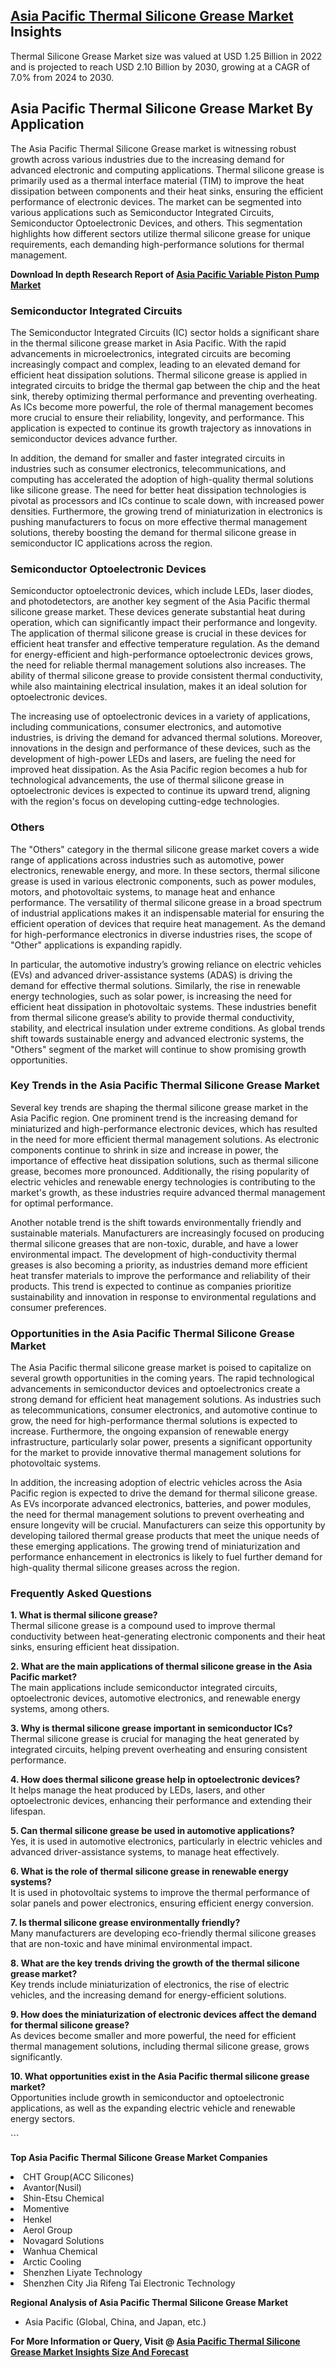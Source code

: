 <h2><a href="https://www.verifiedmarketreports.com/download-sample/?rid=260260&amp;utm_source=Github-Feb&amp;utm_medium=219" target="_blank">Asia Pacific Thermal Silicone Grease Market</a> Insights</h2><p>Thermal Silicone Grease Market size was valued at USD 1.25 Billion in 2022 and is projected to reach USD 2.10 Billion by 2030, growing at a CAGR of 7.0% from 2024 to 2030.</p><p><h2>Asia Pacific Thermal Silicone Grease Market By Application</h2> <p>The Asia Pacific Thermal Silicone Grease market is witnessing robust growth across various industries due to the increasing demand for advanced electronic and computing applications. Thermal silicone grease is primarily used as a thermal interface material (TIM) to improve the heat dissipation between components and their heat sinks, ensuring the efficient performance of electronic devices. The market can be segmented into various applications such as Semiconductor Integrated Circuits, Semiconductor Optoelectronic Devices, and others. This segmentation highlights how different sectors utilize thermal silicone grease for unique requirements, each demanding high-performance solutions for thermal management. <strong><p><strong>Download In depth Research Report of <a href="https://www.verifiedmarketreports.com/download-sample/?rid=236118&amp;utm_source=Pulse-Dec&amp;utm_medium=219" target="_blank">Asia Pacific Variable Piston Pump Market</a></strong></p></strong></p> <h3>Semiconductor Integrated Circuits</h3> <p>The Semiconductor Integrated Circuits (IC) sector holds a significant share in the thermal silicone grease market in Asia Pacific. With the rapid advancements in microelectronics, integrated circuits are becoming increasingly compact and complex, leading to an elevated demand for efficient heat dissipation solutions. Thermal silicone grease is applied in integrated circuits to bridge the thermal gap between the chip and the heat sink, thereby optimizing thermal performance and preventing overheating. As ICs become more powerful, the role of thermal management becomes more crucial to ensure their reliability, longevity, and performance. This application is expected to continue its growth trajectory as innovations in semiconductor devices advance further.</p> <p>In addition, the demand for smaller and faster integrated circuits in industries such as consumer electronics, telecommunications, and computing has accelerated the adoption of high-quality thermal solutions like silicone grease. The need for better heat dissipation technologies is pivotal as processors and ICs continue to scale down, with increased power densities. Furthermore, the growing trend of miniaturization in electronics is pushing manufacturers to focus on more effective thermal management solutions, thereby boosting the demand for thermal silicone grease in semiconductor IC applications across the region.</p> <h3>Semiconductor Optoelectronic Devices</h3> <p>Semiconductor optoelectronic devices, which include LEDs, laser diodes, and photodetectors, are another key segment of the Asia Pacific thermal silicone grease market. These devices generate substantial heat during operation, which can significantly impact their performance and longevity. The application of thermal silicone grease is crucial in these devices for efficient heat transfer and effective temperature regulation. As the demand for energy-efficient and high-performance optoelectronic devices grows, the need for reliable thermal management solutions also increases. The ability of thermal silicone grease to provide consistent thermal conductivity, while also maintaining electrical insulation, makes it an ideal solution for optoelectronic devices.</p> <p>The increasing use of optoelectronic devices in a variety of applications, including communications, consumer electronics, and automotive industries, is driving the demand for advanced thermal solutions. Moreover, innovations in the design and performance of these devices, such as the development of high-power LEDs and lasers, are fueling the need for improved heat dissipation. As the Asia Pacific region becomes a hub for technological advancements, the use of thermal silicone grease in optoelectronic devices is expected to continue its upward trend, aligning with the region's focus on developing cutting-edge technologies.</p> <h3>Others</h3> <p>The "Others" category in the thermal silicone grease market covers a wide range of applications across industries such as automotive, power electronics, renewable energy, and more. In these sectors, thermal silicone grease is used in various electronic components, such as power modules, motors, and photovoltaic systems, to manage heat and enhance performance. The versatility of thermal silicone grease in a broad spectrum of industrial applications makes it an indispensable material for ensuring the efficient operation of devices that require heat management. As the demand for high-performance electronics in diverse industries rises, the scope of "Other" applications is expanding rapidly.</p> <p>In particular, the automotive industry’s growing reliance on electric vehicles (EVs) and advanced driver-assistance systems (ADAS) is driving the demand for effective thermal solutions. Similarly, the rise in renewable energy technologies, such as solar power, is increasing the need for efficient heat dissipation in photovoltaic systems. These industries benefit from thermal silicone grease’s ability to provide thermal conductivity, stability, and electrical insulation under extreme conditions. As global trends shift towards sustainable energy and advanced electronic systems, the "Others" segment of the market will continue to show promising growth opportunities.</p> <h3>Key Trends in the Asia Pacific Thermal Silicone Grease Market</h3> <p>Several key trends are shaping the thermal silicone grease market in the Asia Pacific region. One prominent trend is the increasing demand for miniaturized and high-performance electronic devices, which has resulted in the need for more efficient thermal management solutions. As electronic components continue to shrink in size and increase in power, the importance of effective heat dissipation solutions, such as thermal silicone grease, becomes more pronounced. Additionally, the rising popularity of electric vehicles and renewable energy technologies is contributing to the market's growth, as these industries require advanced thermal management for optimal performance.</p> <p>Another notable trend is the shift towards environmentally friendly and sustainable materials. Manufacturers are increasingly focused on producing thermal silicone greases that are non-toxic, durable, and have a lower environmental impact. The development of high-conductivity thermal greases is also becoming a priority, as industries demand more efficient heat transfer materials to improve the performance and reliability of their products. This trend is expected to continue as companies prioritize sustainability and innovation in response to environmental regulations and consumer preferences.</p> <h3>Opportunities in the Asia Pacific Thermal Silicone Grease Market</h3> <p>The Asia Pacific thermal silicone grease market is poised to capitalize on several growth opportunities in the coming years. The rapid technological advancements in semiconductor devices and optoelectronics create a strong demand for efficient heat management solutions. As industries such as telecommunications, consumer electronics, and automotive continue to grow, the need for high-performance thermal solutions is expected to increase. Furthermore, the ongoing expansion of renewable energy infrastructure, particularly solar power, presents a significant opportunity for the market to provide innovative thermal management solutions for photovoltaic systems.</p> <p>In addition, the increasing adoption of electric vehicles across the Asia Pacific region is expected to drive the demand for thermal silicone grease. As EVs incorporate advanced electronics, batteries, and power modules, the need for thermal management solutions to prevent overheating and ensure longevity will be crucial. Manufacturers can seize this opportunity by developing tailored thermal grease products that meet the unique needs of these emerging applications. The growing trend of miniaturization and performance enhancement in electronics is likely to fuel further demand for high-quality thermal silicone greases across the region.</p> <h3>Frequently Asked Questions</h3> <p><strong>1. What is thermal silicone grease?</strong><br> Thermal silicone grease is a compound used to improve thermal conductivity between heat-generating electronic components and their heat sinks, ensuring efficient heat dissipation.</p> <p><strong>2. What are the main applications of thermal silicone grease in the Asia Pacific market?</strong><br> The main applications include semiconductor integrated circuits, optoelectronic devices, automotive electronics, and renewable energy systems, among others.</p> <p><strong>3. Why is thermal silicone grease important in semiconductor ICs?</strong><br> Thermal silicone grease is crucial for managing the heat generated by integrated circuits, helping prevent overheating and ensuring consistent performance.</p> <p><strong>4. How does thermal silicone grease help in optoelectronic devices?</strong><br> It helps manage the heat produced by LEDs, lasers, and other optoelectronic devices, enhancing their performance and extending their lifespan.</p> <p><strong>5. Can thermal silicone grease be used in automotive applications?</strong><br> Yes, it is used in automotive electronics, particularly in electric vehicles and advanced driver-assistance systems, to manage heat effectively.</p> <p><strong>6. What is the role of thermal silicone grease in renewable energy systems?</strong><br> It is used in photovoltaic systems to improve the thermal performance of solar panels and power electronics, ensuring efficient energy conversion.</p> <p><strong>7. Is thermal silicone grease environmentally friendly?</strong><br> Many manufacturers are developing eco-friendly thermal silicone greases that are non-toxic and have minimal environmental impact.</p> <p><strong>8. What are the key trends driving the growth of the thermal silicone grease market?</strong><br> Key trends include miniaturization of electronics, the rise of electric vehicles, and the increasing demand for energy-efficient solutions.</p> <p><strong>9. How does the miniaturization of electronic devices affect the demand for thermal silicone grease?</strong><br> As devices become smaller and more powerful, the need for efficient thermal management solutions, including thermal silicone grease, grows significantly.</p> <p><strong>10. What opportunities exist in the Asia Pacific thermal silicone grease market?</strong><br> Opportunities include growth in semiconductor and optoelectronic applications, as well as the expanding electric vehicle and renewable energy sectors.</p> ```</p><p><strong>Top Asia Pacific Thermal Silicone Grease Market Companies</strong></p><div data-test-id=""><p><li>CHT Group(ACC Silicones)</li><li> Avantor(Nusil)</li><li> Shin-Etsu Chemical</li><li> Momentive</li><li> Henkel</li><li> Aerol Group</li><li> Novagard Solutions</li><li> Wanhua Chemical</li><li> Arctic Cooling</li><li> Shenzhen Liyate Technology</li><li> Shenzhen City Jia Rifeng Tai Electronic Technology</li></p><div><strong>Regional Analysis of&nbsp;Asia Pacific Thermal Silicone Grease Market</strong></div><ul><li dir="ltr"><p dir="ltr">Asia Pacific (Global, China, and Japan, etc.)</p></li></ul><p><strong>For More Information or Query, Visit @&nbsp;</strong><strong><a href="https://www.verifiedmarketreports.com/product/thermal-silicone-grease-market/?utm_source=Github-Feb&amp;utm_medium=219" target="_blank">Asia Pacific Thermal Silicone Grease Market Insights Size And Forecast</a></strong></p></div><h2>&nbsp;</h2><div data-test-id="">&nbsp;</div>
